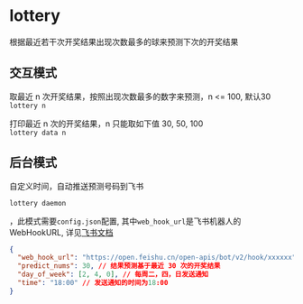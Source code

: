 # lottery

根据最近若干次开奖结果出现次数最多的球来预测下次的开奖结果

## 交互模式
取最近 n 次开奖结果，按照出现次数最多的数字来预测，n <= 100, 默认30  
`lottery n `  

 打印最近 n 次的开奖结果，n 只能取如下值 30, 50, 100  
`lottery data n`


## 后台模式
自定义时间，自动推送预测号码到飞书  

`lottery daemon`

，此模式需要`config.json`配置,  其中`web_hook_url`是飞书机器人的WebHookURL, 详见[飞书文档](https://open.feishu.cn/document/ukTMukTMukTM/ucTM5YjL3ETO24yNxkjN)

```json
{
  "web_hook_url": "https://open.feishu.cn/open-apis/bot/v2/hook/xxxxxx",
  "predict_nums": 30, // 结果预测基于最近 30 次的开奖结果
  "day_of_week": [2, 4, 0], // 每周二，四，日发送通知
  "time": "18:00" // 发送通知的时间为18:00
}
```